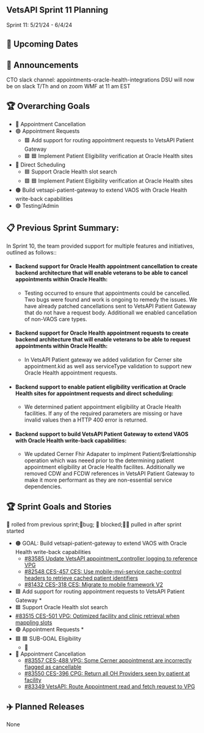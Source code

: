 ## VetsAPI Sprint 11 Planning
Sprint 11: 5/21/24 - 6/4/24

## 📅 Upcoming Dates

## 📣 Announcements
CTO slack channel: appointments-oracle-health-integrations
DSU will now be on slack T/Th and on zoom WMF at 11 am EST

## 🏆 Overarching Goals
* 🔴 Appointment Cancellation
* 🟢 Appointment Requests
  * 🟩 Add support for routing appointment requests to VetsAPI Patient Gateway
  * 🟩 🟦 Implement Patient Eligibility verification at Oracle Health sites 
* 🔵 Direct Scheduling
  * 🟦 Support Oracle Health slot search
  *  🟩 🟦 Implement Patient Eligibility verification at Oracle Health sites
* 🟠 Build vetsapi-patient-gateway to extend VAOS with Oracle Health write-back capabilities
* 🟣 Testing/Admin
 
## 📋 Previous Sprint Summary:
In Sprint 10, the team provided support for multiple features and initiatives, outlined as follows::
* #### Backend support for Oracle Health appointment cancellation to create backend architecture that will enable veterans to be able to cancel appointments within Oracle Health:
  * Testing occurred to ensure that appointments could be cancelled. Two bugs were found and work is ongoing to remedy the issues.  We have already patched cancellations sent to VetsAPI Patient Gateway that do not have a request body. Additionall we enabled cancellation of non-VAOS care types. 
*  #### Backend support for Oracle Health appointment requests to create backend architecture that will enable veterans to be able to request  appointments within Oracle Health:
   * In VetsAPI Patient gateway we added validation for Cerner site appointment.kid as well ass serviceType validation to support new Oracle Health appointment requests. 
* #### Backend support to enable patient eligibility verification at Oracle Health sites for appointment requests and direct scheduling:
  * We determined patient appointment eligibility at Oracle Health facilities. If any of the required parameters are missing or have invalid values then a HTTP 400 error is returned. 
* #### Backend support to build VetsAPI Patient Gateway to extend VAOS with Oracle Health write-back capabilities: 
  * We updated Cerner Fhir Adapater to implment Patient/$relattionship operation which was neeed prior to the determining patient appointment eligibility at Oracle Health facilites. Additionally we removed CDW and FCDW references in VetsAPI Patient Gateway to make it more performant as they are non-essential service dependencies. 


## 🏆 Sprint Goals and Stories
🚧 rolled from previous sprint;🐞bug; 🚫 blocked;🧗‍♀️ pulled in after sprint started 
* 🟠 GOAL: Build vetsapi-patient-gateway to extend VAOS with Oracle Health write-back capabilities
  * [#83585 Update VetsAPI appointment_controller logging to reference VPG](https://app.zenhub.com/workspaces/appointments-oracle-health-integration-65a6e99ea522640e4d09393b/issues/gh/department-of-veterans-affairs/va.gov-team/83585)
  * [#82548 CES-457 CES: Use mobile-mvi-service cache-control headers to retrieve cached patient identifiers](https://app.zenhub.com/workspaces/appointments-oracle-health-integration-65a6e99ea522640e4d09393b/issues/gh/department-of-veterans-affairs/va.gov-team/82548)
  * [#81432 CES-318 CES: Migrate to mobile framework V2](https://app.zenhub.com/workspaces/appointments-oracle-health-integration-65a6e99ea522640e4d09393b/issues/gh/department-of-veterans-affairs/va.gov-team/81432) 
* 🟩 Add support for routing appointment requests to VetsAPI Patient Gateway
  * 
*  🟦 Support Oracle Health slot search
  * [#83515 CES-501 VPG: Optimized facility and clinic retrieval when mappling slots](https://app.zenhub.com/workspaces/appointments-oracle-health-integration-65a6e99ea522640e4d09393b/issues/gh/department-of-veterans-affairs/va.gov-team/83515)  
* 🟢 Appointment Requests
  * 
* 🟩 🟦 SUB-GOAL Eligibility
  * 🚧 
* 🔴 Appointment Cancellation
  * [#83557 CES-488 VPG: Some Cerner appointmenst are incorrectly flagged as cancellable](https://app.zenhub.com/workspaces/appointments-oracle-health-integration-65a6e99ea522640e4d09393b/issues/gh/department-of-veterans-affairs/va.gov-team/83557)
  * [#83550 CES-396 CPG: Return all OH Providers seen by patient at facility](https://app.zenhub.com/workspaces/appointments-oracle-health-integration-65a6e99ea522640e4d09393b/issues/gh/department-of-veterans-affairs/va.gov-team/83550) 
  * [#83349 VetsAPI: Route Appointment read and fetch request to VPG](https://app.zenhub.com/workspaces/appointments-oracle-health-integration-65a6e99ea522640e4d09393b/issues/gh/department-of-veterans-affairs/va.gov-team/83349) 
## ✈️ Planned Releases
None
